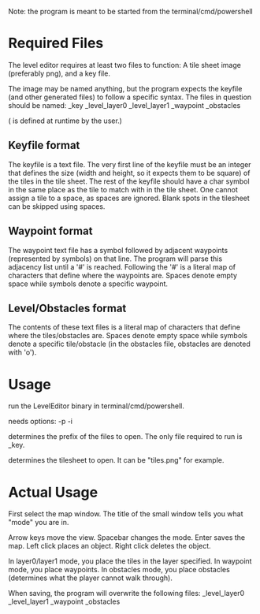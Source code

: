 
Note: the program is meant to be started from the terminal/cmd/powershell

# Required Files

The level editor requires at least two files to function:
A tile sheet image (preferably png), and a key file.

The image may be named anything, but the program expects the keyfile (and
other generated files) to follow a specific syntax.
The files in question should be named:
<prefix>_key
<prefix>_level_layer0
<prefix>_level_layer1
<prefix>_waypoint
<prefix>_obstacles

(<prefix> is defined at runtime by the user.)

## Keyfile format

The keyfile is a text file.
The very first line of the keyfile must be an integer that defines the size
(width and height, so it expects them to be square) of the tiles in the tile
sheet.
The rest of the keyfile should have a char symbol in the same place as the
tile to match with in the tile sheet. One cannot assign a tile to a space,
as spaces are ignored. Blank spots in the tilesheet can be skipped using
spaces.

## Waypoint format

The waypoint text file has a symbol followed by adjacent waypoints
(represented by symbols) on that line. The program will parse this
adjacency list until a '#' is reached. Following the '#' is a literal
map of characters that define where the waypoints are. Spaces denote
empty space while symbols denote a specific waypoint.

## Level/Obstacles format

The contents of these text files is a literal map of characters that define
where the tiles/obstacles are. Spaces denote empty space while symbols denote
a specific tile/obstacle (in the obstacles file, obstacles are denoted with
'o').


# Usage

run the LevelEditor binary in terminal/cmd/powershell.

needs options:
-p <prefix>
-i <tilesheet>

<prefix> determines the prefix of the files to open.
The only file required to run is <prefix>_key.

<tilesheet> determines the tilesheet to open.
It can be "tiles.png" for example.

# Actual Usage

First select the map window.
The title of the small window tells you what "mode" you are in.

Arrow keys move the view.
Spacebar changes the mode.
Enter saves the map.
Left click places an object.
Right click deletes the object.

In layer0/layer1 mode, you place the tiles in the layer specified.
In waypoint mode, you place waypoints.
In obstacles mode, you place obstacles (determines what the player cannot walk through).

When saving, the program will overwrite the following files:
<prefix>_level_layer0
<prefix>_level_layer1
<prefix>_waypoint
<prefix>_obstacles